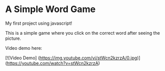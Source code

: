 # A Simple Word Game

My first project using javascript!

This is a simple game where you click on the correct word after seeing the picture.

Video demo here:

[![Video Demo]
(https://img.youtube.com/vi/stWcn2kzrzA/0.jpg)]
(https://youtube.com/watch?v=stWcn2kzrzA)
